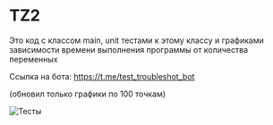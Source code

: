 # TZ2

Это код с классом main, unit тестами к этому классу и графиками зависимости времени выполнения программы от количества переменных

Cсылка на бота: https://t.me/test_troubleshot_bot

(обновил только графики по 100 точкам)


![Тесты](https://github.com/Corochco/TZ2/actions/workflows/push_tests.yml/badge.svg)
